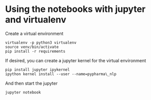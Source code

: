 # Using the notebooks with jupyter and virtualenv

Create a virtual environment

```
virtualenv -p python3 virtualenv
source venv/bin/activate
pip install -r requirements
```

If desired, you can create a jupyter kernel for the virtual environment

```
pip install jupyter ipykernel
ipython kernel install --user --name=pypharma\_nlp
```

And then start the jupyter

```
jupyter notebook
```
